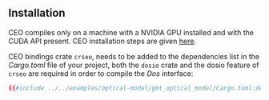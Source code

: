 ## Installation

CEO compiles only on a machine with a NVIDIA GPU installed and with the CUDA API present. 
CEO installation steps are given [here](https://github.com/rconan/CEO).

CEO bindings crate `crseo`, needs to be added to the dependencies list in the *Cargo.toml* file of your project, both the `dosio` crate and the dosio feature of `crseo` are required in order to compile the *Dos* interface:
```toml
{{#include ../../examples/optical-model/gmt_optical_model/Cargo.toml:depends}}
```
